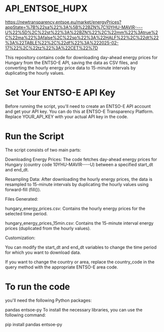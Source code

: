 # API_ENTSOE_HUPX
https://newtransparency.entsoe.eu/market/energyPrices?appState=%7B%22sa%22%3A%5B%22BZN%7C10YHU-MAVIR----U%22%5D%2C%22st%22%3A%22BZN%22%2C%22mm%22%3Atrue%2C%22ma%22%3Afalse%2C%22sp%22%3A%22HALF%22%2C%22dt%22%3A%22TABLE%22%2C%22df%22%3A%222025-02-17%22%2C%22tz%22%3A%22CET%22%7D


This repository contains code for downloading day-ahead energy prices for Hungary from the ENTSO-E API, saving the data as CSV files, and converting the hourly energy price data to 15-minute intervals by duplicating the hourly values.

# Set Your ENTSO-E API Key
Before running the script, you'll need to create an ENTSO-E API account and get your API key. You can do this at ENTSO-E Transparency Platform.
Replace YOUR_API_KEY with your actual API key in the code.

# Run the Script
The script consists of two main parts:

Downloading Energy Prices: The code fetches day-ahead energy prices for Hungary (country code 10YHU-MAVIR----U) between a specified start_dt and end_dt.

Resampling Data: After downloading the hourly energy prices, the data is resampled to 15-minute intervals by duplicating the hourly values using forward-fill (fill()).

Files Generated:

hungary_energy_prices.csv: Contains the hourly energy prices for the selected time period.

hungary_energy_prices_15min.csv: Contains the 15-minute interval energy prices (duplicated from the hourly values).

Customization:

You can modify the start_dt and end_dt variables to change the time period for which you want to download data.

If you want to change the country or area, replace the country_code in the query method with the appropriate ENTSO-E area code.


# To run the code
you'll need the following Python packages:

pandas
entsoe-py
To install the necessary libraries, you can use the following command:

pip install pandas entsoe-py
